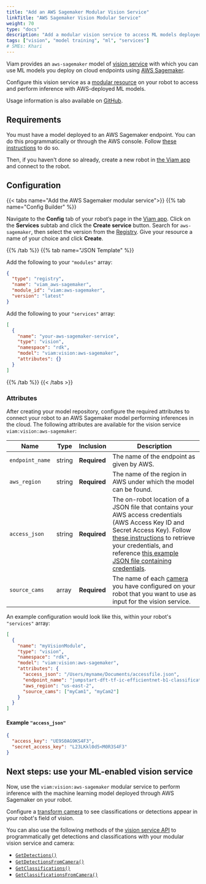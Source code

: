 ```yaml
---
title: "Add an AWS Sagemaker Modular Vision Service"
linkTitle: "AWS Sagemaker Vision Modular Service"
weight: 70
type: "docs"
description: "Add a modular vision service to access ML models deployed on cloud endpoints using AWS Sagemaker."
tags: ["vision", "model training", "ml", "services"]
# SMEs: Khari
---
```


Viam provides an `aws-sagemaker` model of [vision service](/services/vision) with which you can use ML models you deploy on cloud endpoints using [AWS Sagemaker](https://aws.amazon.com/sagemaker/).

Configure this vision service as a [modular resource](/modular-resources/) on your robot to access and perform inference with AWS-deployed ML models.

Usage information is also available on [GitHub](https://github.com/viam-labs/aws-sagemaker).

## Requirements

You must have a model deployed to an AWS Sagemaker endpoint.
You can do this programmatically or through the AWS console.
Follow [these instructions](https://docs.aws.amazon.com/sagemaker/latest/dg/deploy-model.html) to do so.

Then, if you haven't done so already, create a new robot in [the Viam app](https://app.viam.com) and connect to the robot.

## Configuration

{{< tabs name="Add the AWS Sagemaker modular service">}}
{{% tab name="Config Builder" %}}

Navigate to the **Config** tab of your robot’s page in the [Viam app](https://app.viam.com).
Click on the **Services** subtab and click the **Create service** button.
Search for `aws-sagemaker`, then select the version from the [Registry](https://app.viam.com/registry).
Give your resource a name of your choice and click **Create**.

{{% /tab %}}
{{% tab name="JSON Template" %}}

Add the following to your `"modules"` array:

```json {class="line-numbers linkable-line-numbers"}
{
  "type": "registry",
  "name": "viam_aws-sagemaker",
  "module_id": "viam:aws-sagemaker",
  "version": "latest"
}
```

Add the following to your `"services"` array:

```json {class="line-numbers linkable-line-numbers"}
[
  {
    "name": "your-aws-sagemaker-service",
    "type": "vision",
    "namespace": "rdk",
    "model": "viam:vision:aws-sagemaker",
    "attributes": {}
  }
]
```

{{% /tab %}}
{{< /tabs >}}

### Attributes

After creating your model repository, configure the required attributes to connect your robot to an AWS Sagemaker model performing inferences in the cloud.
The following attributes are available for the vision service `viam:vision:aws-sagemaker`:

<!-- prettier-ignore -->
| Name | Type | Inclusion | Description |
| ---- | ---- | --------- | ----------- |
| `endpoint_name` | string | **Required** | The name of the endpoint as given by AWS. |
| `aws_region` | string | **Required** | The name of the region in AWS under which the model can be found. |
| `access_json` | string | **Required** | The on-robot location of a JSON file that contains your AWS access credentials (AWS Access Key ID and Secret Access Key). Follow [these instructions](https://www.msp360.com/resources/blog/how-to-find-your-aws-access-key-id-and-secret-access-key/) to retrieve your credentials, and reference [this example JSON file containing credentials](#example-access_json). |
| `source_cams` | array | **Required** | The name of each [camera](/components/camera) you have configured on your robot that you want to use as input for the vision service. |

An example configuration would look like this, within your robot's `"services"` array:

```json {class="line-numbers linkable-line-numbers"}
[
  {
    "name": "myVisionModule",
    "type": "vision",
    "namespace": "rdk",
    "model": "viam:vision:aws-sagemaker",
    "attributes": {
      "access_json": "/Users/myname/Documents/accessfile.json",
      "endpoint_name": "jumpstart-dft-tf-ic-efficientnet-b1-classification-1",
      "aws_region": "us-east-2",
      "source_cams": ["myCam1", "myCam2"]
    }
  }
]
```

#### Example `"access_json"`

```json {class="line-numbers linkable-line-numbers"}
{
  "access_key": "UE9S0AG9KS4F3",
  "secret_access_key": "L23LKkl0d5<M0R3S4F3"
}
```

## Next steps: use your ML-enabled vision service

Now, use the `viam:vision:aws-sagemaker` modular service to perform inference with the machine learning model deployed through AWS Sagemaker on your robot.

Configure a [transform camera](/components/camera/transform/) to see classifications or detections appear in your robot's field of vision.

You can also use the following methods of the [vision service API](/services/vision/#api) to programmatically get detections and classifications with your modular vision service and camera:

- [`GetDetections()`](/services/vision/#getdetections)
- [`GetDetectionsFromCamera()`](/services/vision/#getdetectionsfromcamera)
- [`GetClassifications()`](/services/vision/#getclassifications)
- [`GetClassificationsFromCamera()`](/services/vision/#getclassificationsfromcamera)
